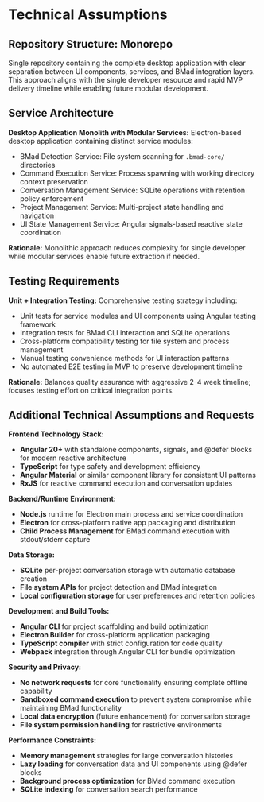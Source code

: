# Technical Assumptions

## Repository Structure: Monorepo
Single repository containing the complete desktop application with clear separation between UI components, services, and BMad integration layers. This approach aligns with the single developer resource and rapid MVP delivery timeline while enabling future modular development.

## Service Architecture
**Desktop Application Monolith with Modular Services:** Electron-based desktop application containing distinct service modules:
- BMad Detection Service: File system scanning for `.bmad-core/` directories
- Command Execution Service: Process spawning with working directory context preservation
- Conversation Management Service: SQLite operations with retention policy enforcement
- Project Management Service: Multi-project state handling and navigation
- UI State Management Service: Angular signals-based reactive state coordination

**Rationale:** Monolithic approach reduces complexity for single developer while modular services enable future extraction if needed.

## Testing Requirements
**Unit + Integration Testing:** Comprehensive testing strategy including:
- Unit tests for service modules and UI components using Angular testing framework
- Integration tests for BMad CLI interaction and SQLite operations
- Cross-platform compatibility testing for file system and process management
- Manual testing convenience methods for UI interaction patterns
- No automated E2E testing in MVP to preserve development timeline

**Rationale:** Balances quality assurance with aggressive 2-4 week timeline; focuses testing effort on critical integration points.

## Additional Technical Assumptions and Requests

**Frontend Technology Stack:**
- **Angular 20+** with standalone components, signals, and @defer blocks for modern reactive architecture
- **TypeScript** for type safety and development efficiency
- **Angular Material** or similar component library for consistent UI patterns
- **RxJS** for reactive command execution and conversation updates

**Backend/Runtime Environment:**
- **Node.js** runtime for Electron main process and service coordination
- **Electron** for cross-platform native app packaging and distribution
- **Child Process Management** for BMad command execution with stdout/stderr capture

**Data Storage:**
- **SQLite** per-project conversation storage with automatic database creation
- **File system APIs** for project detection and BMad integration
- **Local configuration storage** for user preferences and retention policies

**Development and Build Tools:**
- **Angular CLI** for project scaffolding and build optimization
- **Electron Builder** for cross-platform application packaging
- **TypeScript compiler** with strict configuration for code quality
- **Webpack** integration through Angular CLI for bundle optimization

**Security and Privacy:**
- **No network requests** for core functionality ensuring complete offline capability
- **Sandboxed command execution** to prevent system compromise while maintaining BMad functionality
- **Local data encryption** (future enhancement) for conversation storage
- **File system permission handling** for restrictive environments

**Performance Constraints:**
- **Memory management** strategies for large conversation histories
- **Lazy loading** for conversation data and UI components using @defer blocks
- **Background process optimization** for BMad command execution
- **SQLite indexing** for conversation search performance
